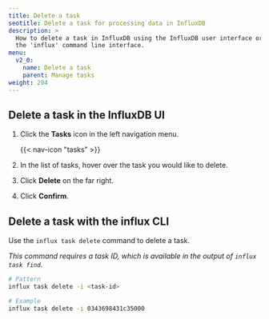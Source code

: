 ```yaml
---
title: Delete a task
seotitle: Delete a task for processing data in InfluxDB
description: >
  How to delete a task in InfluxDB using the InfluxDB user interface or using
  the 'influx' command line interface.
menu:
  v2_0:
    name: Delete a task
    parent: Manage tasks
weight: 204
---
```


## Delete a task in the InfluxDB UI
1. Click the **Tasks** icon in the left navigation menu.

    {{< nav-icon "tasks" >}}

2. In the list of tasks, hover over the task you would like to delete.
3. Click **Delete** on the far right.
4. Click **Confirm**.


## Delete a task with the influx CLI
Use the `influx task delete` command to delete a task.

_This command requires a task ID, which is available in the output of `influx task find`._

```sh
# Pattern
influx task delete -i <task-id>

# Example
influx task delete -i 0343698431c35000
```
